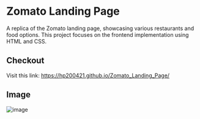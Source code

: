 # Zomato Landing Page

A replica of the Zomato landing page, showcasing various restaurants and food options. This project focuses on the frontend implementation using HTML and CSS.

## Checkout
Visit this link:
https://hp200421.github.io/Zomato_Landing_Page/

## Image

![image](https://github.com/HP200421/Zomato_Landing_Page/assets/112316418/0029cbb1-fd55-4138-887d-08d2b1553e4e)


